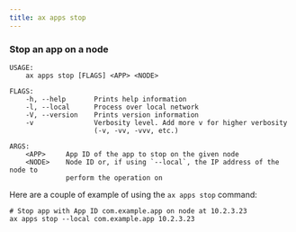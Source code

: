 ```yaml
---
title: ax apps stop
---
```


### Stop an app on a node

```
USAGE:
    ax apps stop [FLAGS] <APP> <NODE>

FLAGS:
    -h, --help       Prints help information
    -l, --local      Process over local network
    -V, --version    Prints version information
    -v               Verbosity level. Add more v for higher verbosity
                     (-v, -vv, -vvv, etc.)

ARGS:
    <APP>     App ID of the app to stop on the given node
    <NODE>    Node ID or, if using `--local`, the IP address of the node to
              perform the operation on
```

Here are a couple of example of using the `ax apps stop` command:

```
# Stop app with App ID com.example.app on node at 10.2.3.23
ax apps stop --local com.example.app 10.2.3.23
```

